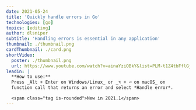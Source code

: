 ```yaml
---
date: 2021-05-24
title: 'Quickly handle errors in Go'
technologies: [go]
topics: [editing]
author: dlsniper
subtitle: 'Handling errors is essential in any application'
thumbnail: ./thumbnail.png
cardThumbnail: ./card.png
shortVideo:
  poster: ./thumbnail.png
  url: https://www.youtube.com/watch?v=ainaYziOBkY&list=PLM-t1Z4tbFflGjn5Qzjjku5J7SX3p-nhY&index=7&t=0s
leadin: |
  **How to use:**
  Press _Alt + Enter on Windows/Linux_ or _⌥ + ⏎ on macOS_ on
  function call that returns an error and select *Handle error*.

  <span class="tag is-rounded">New in 2021.1</span>
---
```

